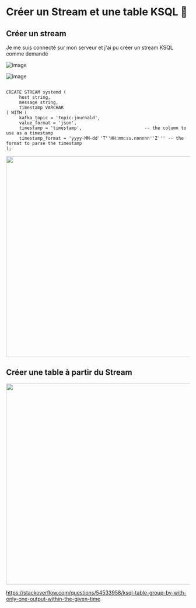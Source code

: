 # Créer un Stream et une table KSQL   :lion:

## Créer un stream

Je  me suis connecté sur mon serveur et j'ai pu créer un stream KSQL comme demandé

![image](Copiee.png)

![image](copies.png)

```
  
CREATE STREAM systemd (
     host string,
     message string,
     timestamp VARCHAR
) WITH (
     kafka_topic = 'topic-journald',
     value_format = 'json',
     timestamp = 'timestamp',                        -- the column to use as a timestamp
     timestamp_format = 'yyyy-MM-dd''T''HH:mm:ss.nnnnnn''Z''' -- the format to parse the timestamp
);
```

<img src="https://github.com/CollegeBoreal/INF1086-201-21H-01/blob/main/2.KSQL/300117806/IMAGES/ksql1.PNG" width="550">

## Créer une table à partir du Stream


<img src="https://github.com/CollegeBoreal/INF1086-201-21H-01/blob/main/2.KSQL/300117806/IMAGES/ksql2.PNG" width="550">

https://stackoverflow.com/questions/54533958/ksql-table-group-by-with-only-one-output-within-the-given-time




